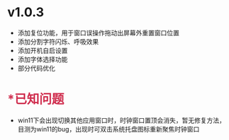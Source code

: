 # v1.0.3

- 添加复位功能，用于窗口误操作拖动出屏幕外重置窗口位置
- 添加分割字符闪烁、呼吸效果
- 添加开机自启设置
- 添加字体选择功能
- 部分代码优化

# <font color="#d03050">*已知问题</font>

- win11下会出现切换其他应用窗口时，时钟窗口置顶会消失，暂无修复方法，目测为win11的bug，出现时可双击系统托盘图标重新聚焦时钟窗口